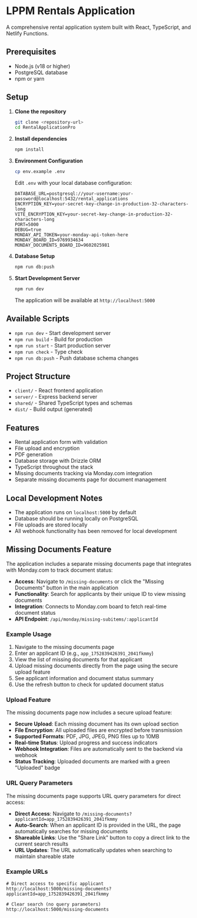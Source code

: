# LPPM Rentals Application

<!-- Deployment trigger: Fixing Netlify GitHub connectivity issue -->

A comprehensive rental application system built with React, TypeScript, and Netlify Functions.

## Prerequisites

- Node.js (v18 or higher)
- PostgreSQL database
- npm or yarn

## Setup

1. **Clone the repository**
   ```bash
   git clone <repository-url>
   cd RentalApplicationPro
   ```

2. **Install dependencies**
   ```bash
   npm install
   ```

3. **Environment Configuration**
   ```bash
   cp env.example .env
   ```
   
   Edit `.env` with your local database configuration:
   ```env
   DATABASE_URL=postgresql://your-username:your-password@localhost:5432/rental_applications
   ENCRYPTION_KEY=your-secret-key-change-in-production-32-characters-long
   VITE_ENCRYPTION_KEY=your-secret-key-change-in-production-32-characters-long
   PORT=5000
   DEBUG=true
   MONDAY_API_TOKEN=your-monday-api-token-here
   MONDAY_BOARD_ID=9769934634
   MONDAY_DOCUMENTS_BOARD_ID=9602025981
   ```

4. **Database Setup**
   ```bash
   npm run db:push
   ```

5. **Start Development Server**
   ```bash
   npm run dev
   ```

   The application will be available at `http://localhost:5000`

## Available Scripts

- `npm run dev` - Start development server
- `npm run build` - Build for production
- `npm run start` - Start production server
- `npm run check` - Type check
- `npm run db:push` - Push database schema changes

## Project Structure

- `client/` - React frontend application
- `server/` - Express backend server
- `shared/` - Shared TypeScript types and schemas
- `dist/` - Build output (generated)

## Features

- Rental application form with validation
- File upload and encryption
- PDF generation
- Database storage with Drizzle ORM
- TypeScript throughout the stack
- Missing documents tracking via Monday.com integration
- Separate missing documents page for document management

## Local Development Notes

- The application runs on `localhost:5000` by default
- Database should be running locally on PostgreSQL
- File uploads are stored locally
- All webhook functionality has been removed for local development

## Missing Documents Feature

The application includes a separate missing documents page that integrates with Monday.com to track document status:

- **Access**: Navigate to `/missing-documents` or click the "Missing Documents" button in the main application
- **Functionality**: Search for applicants by their unique ID to view missing documents
- **Integration**: Connects to Monday.com board to fetch real-time document status
- **API Endpoint**: `/api/monday/missing-subitems/:applicantId`

### Example Usage

1. Navigate to the missing documents page
2. Enter an applicant ID (e.g., `app_1752839426391_2041fkmmy`)
3. View the list of missing documents for that applicant
4. Upload missing documents directly from the page using the secure upload feature
5. See applicant information and document status summary
6. Use the refresh button to check for updated document status

### Upload Feature

The missing documents page now includes a secure upload feature:

- **Secure Upload**: Each missing document has its own upload section
- **File Encryption**: All uploaded files are encrypted before transmission
- **Supported Formats**: PDF, JPG, JPEG, PNG files up to 10MB
- **Real-time Status**: Upload progress and success indicators
- **Webhook Integration**: Files are automatically sent to the backend via webhook
- **Status Tracking**: Uploaded documents are marked with a green "Uploaded" badge

### URL Query Parameters

The missing documents page supports URL query parameters for direct access:

- **Direct Access**: Navigate to `/missing-documents?applicantId=app_1752839426391_2041fkmmy`
- **Auto-Search**: When an applicant ID is provided in the URL, the page automatically searches for missing documents
- **Shareable Links**: Use the "Share Link" button to copy a direct link to the current search results
- **URL Updates**: The URL automatically updates when searching to maintain shareable state

### Example URLs

```
# Direct access to specific applicant
http://localhost:5000/missing-documents?applicantId=app_1752839426391_2041fkmmy

# Clear search (no query parameters)
http://localhost:5000/missing-documents
``` 